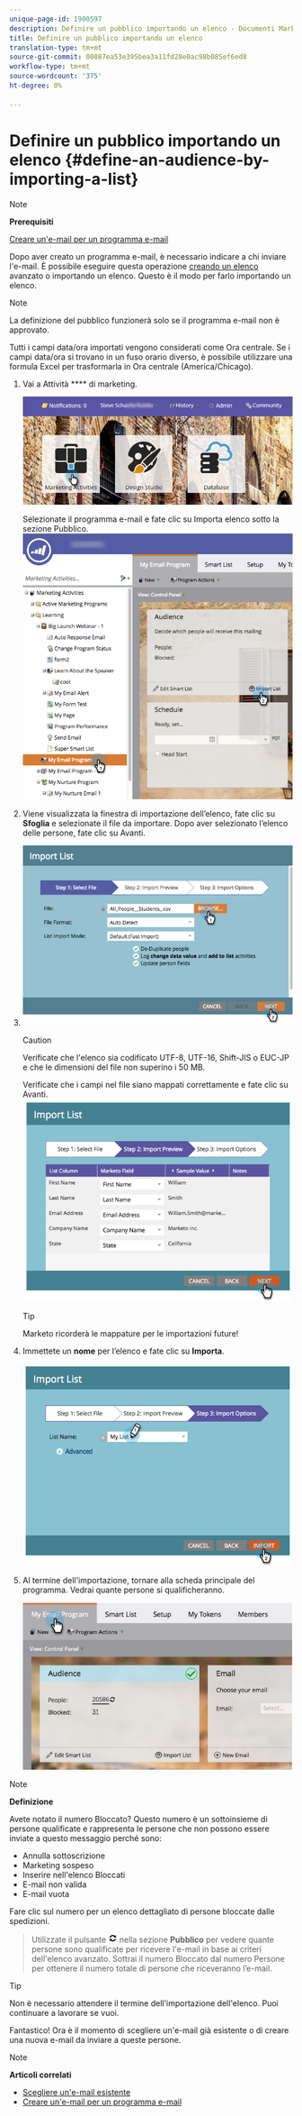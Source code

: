 ```yaml
---
unique-page-id: 1900597
description: Definire un pubblico importando un elenco - Documenti Marketo - Documentazione prodotto
title: Definire un pubblico importando un elenco
translation-type: tm+mt
source-git-commit: 00887ea53e395bea3a11fd28e0ac98b085ef6ed8
workflow-type: tm+mt
source-wordcount: '375'
ht-degree: 0%

---
```



# Definire un pubblico importando un elenco {#define-an-audience-by-importing-a-list}

>[!NOTE]
>
>**Prerequisiti**
>
>[Creare un&#39;e-mail per un programma e-mail](../../../../product-docs/email-marketing/email-programs/email-program-actions/create-an-email-for-an-email-program.md)

Dopo aver creato un programma e-mail, è necessario indicare a chi inviare l&#39;e-mail. È possibile eseguire questa operazione [creando un elenco](../../../../product-docs/core-marketo-concepts/smart-lists-and-static-lists/creating-a-smart-list/create-a-smart-list.md) avanzato o importando un elenco. Questo è il modo per farlo importando un elenco.

>[!NOTE]
>
>La definizione del pubblico funzionerà solo se il programma e-mail non è approvato.
>
>Tutti i campi data/ora importati vengono considerati come Ora centrale. Se i campi data/ora si trovano in un fuso orario diverso, è possibile utilizzare una formula Excel per trasformarla in Ora centrale (America/Chicago).

1. Vai a Attività **** di marketing.

   ![](assets/login-marketing-activities-1.png)

   Selezionate il programma e-mail e fate clic su Importa elenco sotto la sezione Pubblico.
   ![](assets/importlist.png)

1. Viene visualizzata la finestra di importazione dell’elenco, fate clic su **Sfoglia** e selezionate il file da importare. Dopo aver selezionato l’elenco delle persone, fate clic su Avanti.
1. ![](assets/importlist1.png)

   >[!CAUTION]
   >
   >Verificate che l&#39;elenco sia codificato UTF-8, UTF-16, Shift-JIS o EUC-JP e che le dimensioni del file non superino i 50 MB.

   Verificate che i campi nel file siano mappati correttamente e fate clic su Avanti.
   ![](assets/image2014-9-12-11-3a10-3a7.png)

   >[!TIP]
   >
   >Marketo ricorderà le mappature per le importazioni future!

1. Immettete un **nome** per l’elenco e fate clic su **Importa**.

   ![](assets/image2014-9-12-11-3a10-3a13.png)

1. Al termine dell&#39;importazione, tornare alla scheda principale del programma. Vedrai quante persone si qualificheranno.

   ![](assets/myemailprogram-1.jpg)

>[!NOTE]
>
>**Definizione**
>
>Avete notato il numero Bloccato? Questo numero è un sottoinsieme di persone qualificate e rappresenta le persone che non possono essere inviate a questo messaggio perché sono:
>
>* Annulla sottoscrizione
>* Marketing sospeso
>*  Inserire nell&#39;elenco Bloccati
>* E-mail non valida
>* E-mail vuota

>
>
Fare clic sul numero per un elenco dettagliato di persone bloccate dalle spedizioni.
>
>Utilizzate il pulsante ![—](assets/image2014-10-23-16-3a32-3a36-1.png) nella sezione **Pubblico** per vedere quante persone sono qualificate per ricevere l&#39;e-mail in base ai criteri dell&#39;elenco avanzato. Sottrai il numero Bloccato dal numero Persone per ottenere il numero totale di persone che riceveranno l’e-mail.

>[!TIP]
>
>Non è necessario attendere il termine dell&#39;importazione dell&#39;elenco. Puoi continuare a lavorare se vuoi.

Fantastico! Ora è il momento di scegliere un&#39;e-mail già esistente o di creare una nuova e-mail da inviare a queste persone.

>[!NOTE]
>
>**Articoli correlati**
>
>* [Scegliere un&#39;e-mail esistente](../../../../product-docs/email-marketing/email-programs/email-program-actions/choose-an-existing-email.md)
>* [Creare un&#39;e-mail per un programma e-mail](../../../../product-docs/email-marketing/email-programs/email-program-actions/create-an-email-for-an-email-program.md)

>




